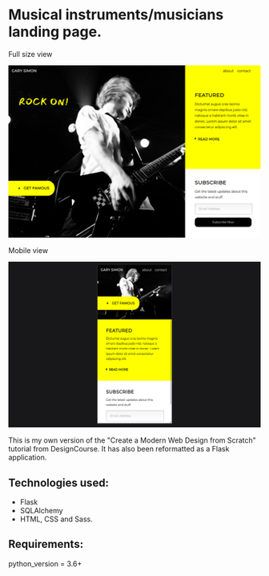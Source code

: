 
# Musical instruments/musicians landing page.

Full size view

<img src="images/full_size.png">

Mobile view

<img src="images/mobile_view.png">

This is my own version of the "Create a Modern Web Design from Scratch" tutorial from DesignCourse. 
It has also been reformatted as a Flask application.


## Technologies used:
* Flask
* SQLAlchemy
* HTML, CSS and Sass.


## Requirements: 
python_version = 3.6+
 

